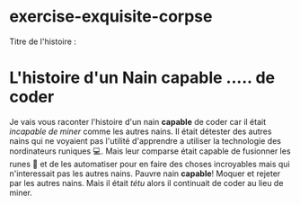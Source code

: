 # exercise-exquisite-corpse

Titre de l'histoire : 
# L'histoire d'un Nain capable ..... de coder

Je vais vous raconter l'histoire d'un nain **capable** de coder car il était *incapable de miner* comme les autres nains. Il était détester des autres nains qui ne voyaient pas l'utilité d'apprendre a utiliser la technologie des nordinateurs runiques :computer:. Mais leur comparse était capable de fusionner les runes :currency_exchange: et de les automatiser pour en faire des choses incroyables mais qui n'interessait pas les autres nains.
Pauvre nain **capable**! Moquer et rejeter par les autres nains. Mais il était *tétu* alors il continuait de coder au lieu de miner.